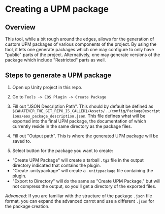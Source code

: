 # Creating a UPM package

## Overview
This tool, while a bit rough around the edges, allows for the generation of custom UPM packages of various components of the project.
By using the tool, it lets one generate packages which one may configure to only have "public" parts of the project. Alternatively, one may
generate versions of the package which include "Restricted" parts as well. 

## Steps to generate a UPM package
1) Open up Unity project in this repo.

2) Go to `Tools -> EOS Plugin -> Create Package`

3) Fill out "JSON Description Path".
This should by default be defined as `${WHATEVER_THE_GIT_REPO_IS_CALLED}/Assets/../config/PackageDescriptions/eos_package_description.json`.
This file defines what will be exported into the final UPM package, the documentation of which currently reside in the same directory as the package files.

3) Fill out "Output path".
This is where the generated UPM package will be saved to. 

4) Select button for the package you want to create:
  - "Create UPM Package" will create a tarball `.tgz` file in the output directory indicated that contains the plugin.
  - "Create .unitypackage" will create a `.unitypackage` file containing the plugin.
  - "Export to Directory" will do the same as "Create UPM Package," but will not compress the output, so you'll get a directory of the exported files.

*Advanced:*
If you are familiar with the structure of the package `.json` file format, you can expand the advanced carrot and use a different `.json` for the package creation.
